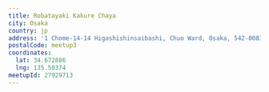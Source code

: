 ```yaml
---
title: Robatayaki Kakure Chaya
city: Osaka
country: jp
address: '1 Chome-14-14 Higashishinsaibashi, Chuo Ward, Osaka, 542-0083'
postalCode: meetup3
coordinates:
  lat: 34.672886
  lng: 135.50374
meetupId: 27929713
---
```


